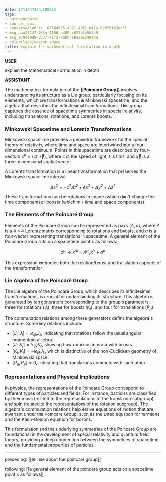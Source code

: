 ```yaml
---
date: 1711447434.189283
tags:
- autogenerated
- source__oai
- conversation_id__67704935-a221-4931-b47a-89df6f62ea53
- msg_aaa2f147-2f5a-4106-a409-c627b6b5b3a0
- msg_e79de9d8-2b37-417a-8d8b-a9a2e90404b0
- colorclass/vector-space
title: explain the mathematical formulation in depth
---
```


**USER**

explain the Mathematical Formulation in depth


**ASSISTANT**

The mathematical formulation of the **[[Poincaré Group]]** involves understanding its structure as a Lie group, particularly focusing on its elements, which are transformations in Minkowski spacetime, and the algebra that describes the infinitesimal transformations. This group captures the essence of spacetime symmetries in special relativity, including translations, rotations, and Lorentz boosts.

### Minkowski Spacetime and Lorentz Transformations

Minkowski spacetime provides a geometric framework for the special theory of relativity, where time and space are intertwined into a four-dimensional continuum. Points in this spacetime are described by four-vectors $x^\mu = (ct, \vec{x})$, where $c$ is the speed of light, $t$ is time, and $\vec{x}$ is a three-dimensional spatial vector.

A Lorentz transformation is a linear transformation that preserves the Minkowski spacetime interval:

$$\Delta s^2 = -c^2 \Delta t^2 + \Delta x^2 + \Delta y^2 + \Delta z^2$$

These transformations can be rotations in space (which don't change the time component) or boosts (which mix time and space components).

### The Elements of the Poincaré Group

Elements of the Poincaré Group can be represented as pairs $(\Lambda, a)$, where $\Lambda$ is a $4 \times 4$ Lorentz matrix corresponding to rotations and boosts, and $a$ is a four-vector representing translations in spacetime. A general element of the Poincaré Group acts on a spacetime point $x$ as follows:

$$x^\mu \rightarrow x'^\mu = \Lambda^\mu{}_\nu x^\nu + a^\mu$$

This expression embodies both the rotation/boost and translation aspects of the transformation.

### Lie Algebra of the Poincaré Group

The Lie algebra of the Poincaré Group, which describes its infinitesimal transformations, is crucial for understanding its structure. This algebra is generated by ten generators corresponding to the group's parameters: three for rotations ($J_i$), three for boosts ($K_i$), and four for translations ($P_\mu$).

The commutation relations among these generators define the algebra's structure. Some key relations include:

- $[J_i, J_j] = i \epsilon_{ijk} J_k$, indicating that rotations follow the usual angular momentum algebra.
- $[J_i, K_j] = i \epsilon_{ijk} K_k$, showing how rotations interact with boosts.
- $[K_i, K_j] = -i \epsilon_{ijk} J_k$, which is distinctive of the non-Euclidean geometry of Minkowski space.
- $[P_\mu, P_\nu] = 0$, indicating that translations commute with each other.

### Representations and Physical Implications

In physics, the representations of the Poincaré Group correspond to different types of particles and fields. For instance, particles are classified by their mass (related to the representations of the translation subgroup) and spin (related to the representations of the rotation subgroup). The algebra's commutation relations help derive equations of motion that are invariant under the Poincaré Group, such as the Dirac equation for fermions and the Klein-Gordon equation for bosons.

This formulation and the underlying symmetries of the Poincaré Group are foundational in the development of special relativity and quantum field theory, providing a deep connection between the symmetries of spacetime and the fundamental properties of particles.


---

preceding: [[tell me about the poincaré group]]  


following: [[a general element of the poincaré group acts on a spacetime point $x$ as follows]]